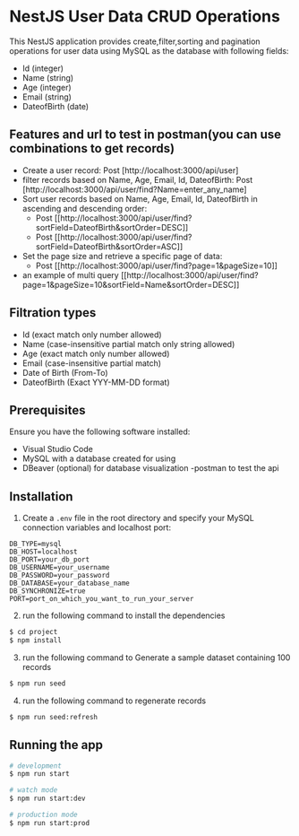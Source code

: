# NestJS User Data CRUD Operations

This NestJS application provides create,filter,sorting and pagination operations for user data using MySQL as the database with following fields:

- Id (integer)
- Name (string)
- Age (integer)
- Email (string)
- DateofBirth (date)

## Features and url to test in postman(you can use combinations to get records)

- Create a user record: Post [http://localhost:3000/api/user]
- filter records based on Name, Age, Email, Id, DateofBirth: Post [http://localhost:3000/api/user/find?Name=enter_any_name]
- Sort user records based on Name, Age, Email, Id, DateofBirth in ascending and descending order:
  - Post [[http://localhost:3000/api/user/find?sortField=DateofBirth&sortOrder=DESC]]
  - Post [[http://localhost:3000/api/user/find?sortField=DateofBirth&sortOrder=ASC]]
- Set the page size and retrieve a specific page of data:
  - Post [[http://localhost:3000/api/user/find?page=1&pageSize=10]]
- an example of multi query [[http://localhost:3000/api/user/find?page=1&pageSize=10&sortField=Name&sortOrder=DESC]]

## Filtration types

- Id (exact match only number allowed)
- Name (case-insensitive partial match only string allowed)
- Age (exact match only number allowed)
- Email (case-insensitive partial match)
- Date of Birth (From-To)
- DateofBirth (Exact YYY-MM-DD format)

## Prerequisites

Ensure you have the following software installed:

- Visual Studio Code
- MySQL with a database created for using
- DBeaver (optional) for database visualization
  -postman to test the api

## Installation

1. Create a `.env` file in the root directory and specify your MySQL connection variables and localhost port:

```env
DB_TYPE=mysql
DB_HOST=localhost
DB_PORT=your_db_port
DB_USERNAME=your_username
DB_PASSWORD=your_password
DB_DATABASE=your_database_name
DB_SYNCHRONIZE=true
PORT=port_on_which_you_want_to_run_your_server
```

2. run the following command to install the dependencies

```Bash
$ cd project
$ npm install
```

3. run the following command to Generate a sample dataset containing 100 records

```Bash
$ npm run seed
```

4. run the following command to regenerate records

```Bash
$ npm run seed:refresh
```

## Running the app

```bash
# development
$ npm run start

# watch mode
$ npm run start:dev

# production mode
$ npm run start:prod
```
